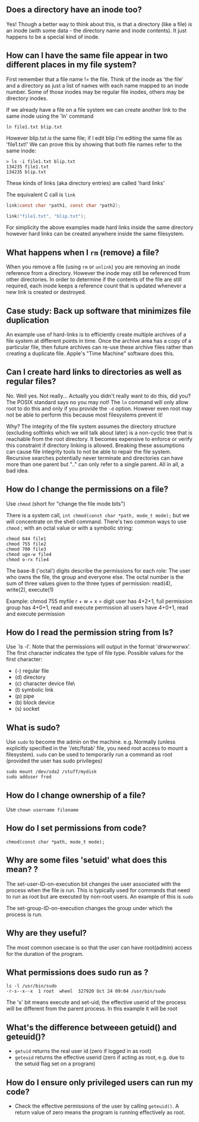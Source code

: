 
## Does a directory have an inode too?
Yes! Though a better way to think about this, is that a directory (like a file) _is_ an inode (with some data - the directory name and inode contents). It just happens to be a special kind of inode.

## How can I have the same file appear in two different places in my file system?
First remember that a file name != the file. Think of the inode as 'the file' and a directory as just a list of names with each name mapped to an inode number. Some of those inodes may be regular file inodes, others may be directory inodes.

If we already have a file on a file system we can create another link to the same inode using the 'ln' command

```
ln file1.txt blip.txt
```
However blip.txt _is_ the same file; if I edit blip I'm editing the same file as 'file1.txt!'
We can prove this by showing that both file names refer to the same inode:
```
> ls -i file1.txt blip.txt
134235 file1.txt
134235 blip.txt
```

These kinds of links (aka directory entries) are called 'hard links'

The equivalent C call is `link`
```C
link(const char *path1, const char *path2);

link("file1.txt", "blip.txt");
```

For simplicity the above examples made hard links inside the same directory however hard links can be created anywhere inside the same filesystem.

## What happens when I `rm` (remove) a file?
When you remove a file (using `rm` or `unlink`) you are removing an inode reference from a directory.
However the inode may still be referenced from other directories. In order to determine if the contents of the file are still required, each inode keeps a reference count that is updated whenever a new link is created or destroyed.

## Case study: Back up software that minimizes file duplication
An example use of hard-links is to efficiently create multiple archives of a file system at different points in time. Once the archive area has a copy of a particular file, then future archives can re-use these archive files rather than creating a duplicate file. Apple's "Time Machine" software does this.

## Can I create hard links to directories as well as regular files?
No. Well yes. Not really... Actually you didn't really want to do this, did you?
The POSIX standard says no you may not! The `ln` command will only allow root to do this and only if you provide the `-d` option. However even root may not be able to perform this because most filesystems prevent it! 

Why?
The integrity of the file system assumes the directory structure (excluding softlinks which we will talk about later) is a non-cyclic tree that is reachable from the root directory. It becomes expensive to enforce or verify this constraint if directory linking is allowed. Breaking these assumptions can cause file integrity tools to not be able to repair the file system. Recursive searches potentially never terminate and directories can have more than one parent but ".." can only refer to a single parent. All in all, a bad idea.


## How do I change the permissions on a file?
Use `chmod`  (short for "change the file mode bits")

There is a system call, `int chmod(const char *path, mode_t mode);` but we will concentrate on the shell command. There's two common ways to use `chmod` ; with an octal value or with a symbolic string:
```
chmod 644 file1
chmod 755 file2
chmod 700 file3
chmod ugo-w file4
chmod o-rx file4
```
The base-8 ('octal') digits describe the permissions for each role: The user who owns the file, the group and everyone else. The octal number is the sum of three values given to the three types of permission: read(4), write(2), execute(1)

Example: chmod 755 myfile
r + w + x = digit
user has 4+2+1, full permission
group has 4+0+1, read and execute permission
all users have 4+0+1, read and execute permission

## How do I read the permission string from ls?
Use `ls -l'. 
Note that the permissions will output in the format 'drwxrwxrwx'. The first character indicates the type of file type. 
Possible values for the first character:
* (-) regular file
* (d) directory
* (c) character device file\
* (l) symbolic link
* (p) pipe
* (b) block device
* (s) socket

## What is sudo?
Use `sudo` to become the admin on the machine.
e.g. Normally (unless explicitly specified in the '/etc/fstab' file, you need root access to mount a filesystem). `sudo` can be used to temporarily run a command as root (provided the user has sudo privileges)

```
sudo mount /dev/sda2 /stuff/mydisk
sudo adduser fred
```

## How do I change ownership of a file?
Use `chown username filename`

## How do I set permissions from code?

`chmod(const char *path, mode_t mode);`

## Why are some files 'setuid' what does this mean? ?
The set-user-ID-on-execution bit changes the user associated with the process when the file is run. This is typically used for commands that need to run as root but are executed by non-root users. An example of this is `sudo`

The set-group-ID-on-execution changes the group under which the process is run.

## Why are they useful?
The most common usecase is so that the user can have root(admin) access for the duration of the program.

## What permissions does sudo run as ?
```
ls -l /usr/bin/sudo
-r-s--x--x  1 root  wheel  327920 Oct 24 09:04 /usr/bin/sudo
```
The 's' bit means execute and set-uid; the effective userid of the process will be different from the parent process. In this example it will be root

## What's the difference betweeen getuid() and geteuid()?
* `getuid` returns the real user id (zero if logged in as root)
* `geteuid` returns the effective userid (zero if acting as root, e.g. due to the setuid flag set on a program)

## How do I ensure only privileged users can run my code?
* Check the effective permissions of the user by calling `geteuid()`. A return value of zero means the program is running effectively as root.
